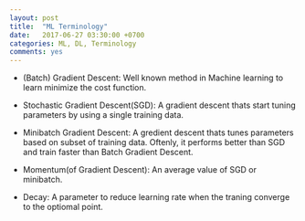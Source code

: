 ```yaml
---
layout: post
title:  "ML Terminology"
date:   2017-06-27 03:30:00 +0700
categories: ML, DL, Terminology
comments: yes
---
```


- (Batch) Gradient Descent: Well known method in Machine learning to 
learn minimize the cost function.
 
- Stochastic Gradient Descent(SGD): A gradient descent thats start tuning
 parameters by using a single training data.
 
- Minibatch Gradient Descent: A gredient descent thats tunes parameters 
based on subset of training data. Oftenly, it performs better than SGD and
train faster than Batch Gradient Descent.

- Momentum(of Gradient Descent): An average value of SGD or minibatch.

- Decay: A parameter to reduce learning rate when the traning converge to the
optiomal point.

